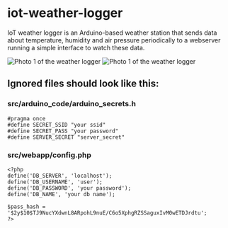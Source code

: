 # iot-weather-logger

IoT weather logger is an Arduino-based weather station that sends data about temperature, humidity and air pressure periodically to a webserver running a simple interface to watch these data.

![Photo 1 of the weather logger](doc/photo1.jpg)
![Photo 1 of the weather logger](doc/photo2.jpg)

## Ignored files should look like this:

### src/arduino_code/arduino_secrets.h
```
#pragma once
#define SECRET_SSID "your ssid"
#define SECRET_PASS "your password"
#define SERVER_SECRET "server_secret"

```

### src/webapp/config.php
```
<?php
define('DB_SERVER', 'localhost');
define('DB_USERNAME', 'user');
define('DB_PASSWORD', 'your password');
define('DB_NAME', 'your db name');

$pass_hash = '$2y$10$TJ9NucYXdwnL8ARpohL9nuE/C6o5XphgRZSSaguxIvM0wETDJrdtu';
?>
```